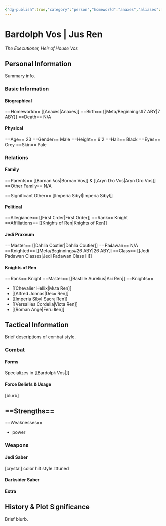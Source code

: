 ```yaml
---
{"dg-publish":true,"category":"person","homeworld":"anaxes","aliases":["Jus Ren"],"tags":["fallenjedi","firstorder","knight","knightsofren","jedipraxeum","jediknight","ii","forcesensitive"],"permalink":"/bardolph-vos/","dgHomeLink":false,"dgPassFrontmatter":true}
---
```


# Bardolph Vos | Jus Ren
<i>The Executioner, Heir of House Vos</i>
## Personal Information
Summary info.

### Basic Information

#### Biographical
==Homeworld== [[Anaxes|Anaxes]]
==Birth== [[Meta/Beginnings#7 ABY|7 ABY]]
==Death== N/A

#### Physical
==Age== 23
==Gender== Male 
==Height== 6'2
==Hair== Black
==Eyes== Grey
==Skin== Pale

### Relations

#### Family
==Parents== [[Bornan Vos|Bornan Vos]] & [[Aryn Dro Vos|Aryn Dro Vos]]
==Other Family== N/A

==Significant Other== [[Imperia Sibyl|Imperia Sibyl]]

#### Political
==Allegiance== [[First Order|First Order]]
==Rank== Knight
==Affiliations== [[Knights of Ren|Knights of Ren]]

#### Jedi Praxeum
==Master== [[Dahlia Coutier|Dahlia Coutier]]
==Padawan== N/A
==Knighted== [[Meta/Beginnings#26 ABY|26 ABY]]
==Class== [[Jedi Padawan Classes|Jedi Padawan Class III]]

#### Knights of Ren
==Rank== Knight
==Master== [[Bastille Aurelius|Ani Ren]]
==Knights==
- [[Chevalier Hellix|Muta Ren]]
- [[Alfred Jonnas|Deco Ren]]
- [[Imperia Sibyl|Sacra Ren]]
- [[Versailles Cordelia|Victa Ren]]
- [[Roman Ange|Feru Ren]]

## Tactical Information
Brief descriptions of combat style.

### Combat

#### Forms
Specializes in [[Bardolph Vos|]] 

#### Force Beliefs & Usage
[blurb]

==Strengths==
- 
==Weaknesses==
- power

### Weapons

#### Jedi Saber
[crystal] color hilt style attuned

#### Darksider Saber


#### Extra


## History & Plot Significance
Brief blurb.